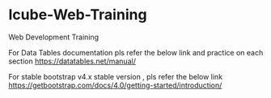 # Icube-Web-Training
Web Development Training

 For Data Tables documentation pls refer the below link and practice on each section
https://datatables.net/manual/

For stable bootstrap v4.x stable version , pls refer the below link
https://getbootstrap.com/docs/4.0/getting-started/introduction/
